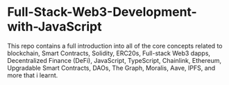 # Full-Stack-Web3-Development-with-JavaScript</br>

This repo contains a full introduction into all of the core concepts related to blockchain, Smart Contracts, Solidity, ERC20s, Full-stack Web3 dapps, Decentralized Finance (DeFi), JavaScript, TypeScript, Chainlink, Ethereum, Upgradable Smart Contracts, DAOs, The Graph, Moralis, Aave, IPFS, and more that i learnt.
</br>
